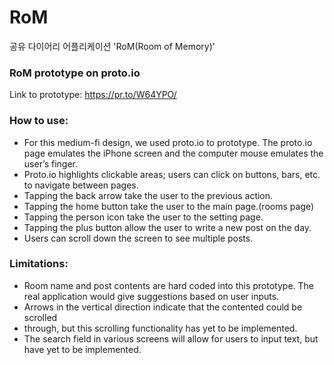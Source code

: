 # RoM
공유 다이어리 어플리케이션 'RoM(Room of Memory)'

### RoM prototype on proto.io
Link to prototype: https://pr.to/W64YPO/

### How to use:
- For this medium-fi design, we used proto.io to prototype. The proto.io page emulates the iPhone screen and the computer mouse emulates the user’s finger.
- Proto.io highlights clickable areas; users can click on buttons, bars, etc. to navigate between pages.
- Tapping the back arrow take the user to the previous action.
- Tapping the home button take the user to the main page.(rooms page)
- Tapping the person icon take the user to the setting page.
- Tapping the plus button allow the user to write a new post on the day.
- Users can scroll down the screen to see multiple posts.

### Limitations:
- Room name and post contents are hard coded into this prototype. The real application would  give suggestions based on user inputs.
- Arrows in the vertical direction indicate that the contented could be scrolled
- through, but this scrolling functionality has yet to be implemented.
- The search field in various screens will allow for users to input text, but have yet to be implemented.
